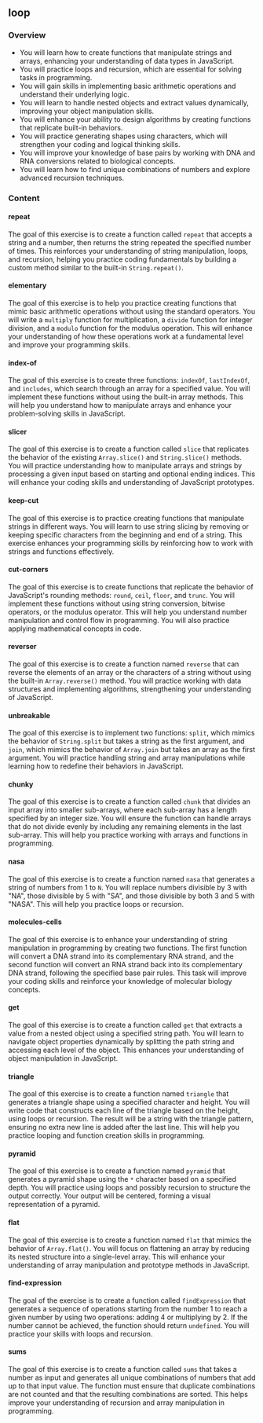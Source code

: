 ## loop

### Overview

- You will learn how to create functions that manipulate strings and arrays,
  enhancing your understanding of data types in JavaScript.
- You will practice loops and recursion, which are essential for solving tasks
  in programming.
- You will gain skills in implementing basic arithmetic operations and
  understand their underlying logic.
- You will learn to handle nested objects and extract values dynamically,
  improving your object manipulation skills.
- You will enhance your ability to design algorithms by creating functions that
  replicate built-in behaviors.
- You will practice generating shapes using characters, which will strengthen
  your coding and logical thinking skills.
- You will improve your knowledge of base pairs by working with DNA and RNA
  conversions related to biological concepts.
- You will learn how to find unique combinations of numbers and explore advanced
  recursion techniques.

### Content

#### repeat

The goal of this exercise is to create a function called `repeat` that accepts a
string and a number, then returns the string repeated the specified number of
times. This reinforces your understanding of string manipulation, loops, and
recursion, helping you practice coding fundamentals by building a custom method
similar to the built-in `String.repeat()`.

#### elementary

The goal of this exercise is to help you practice creating functions that mimic
basic arithmetic operations without using the standard operators. You will write
a `multiply` function for multiplication, a `divide` function for integer
division, and a `modulo` function for the modulus operation. This will enhance
your understanding of how these operations work at a fundamental level and
improve your programming skills.

#### index-of

The goal of this exercise is to create three functions: `indexOf`,
`lastIndexOf`, and `includes`, which search through an array for a specified
value. You will implement these functions without using the built-in array
methods. This will help you understand how to manipulate arrays and enhance your
problem-solving skills in JavaScript.

#### slicer

The goal of this exercise is to create a function called `slice` that replicates
the behavior of the existing `Array.slice()` and `String.slice()` methods. You
will practice understanding how to manipulate arrays and strings by processing a
given input based on starting and optional ending indices. This will enhance
your coding skills and understanding of JavaScript prototypes.

#### keep-cut

The goal of this exercise is to practice creating functions that manipulate
strings in different ways. You will learn to use string slicing by removing or
keeping specific characters from the beginning and end of a string. This
exercise enhances your programming skills by reinforcing how to work with
strings and functions effectively.

#### cut-corners

The goal of this exercise is to create functions that replicate the behavior of
JavaScript's rounding methods: `round`, `ceil`, `floor`, and `trunc`. You will
implement these functions without using string conversion, bitwise operators, or
the modulus operator. This will help you understand number manipulation and
control flow in programming. You will also practice applying mathematical
concepts in code.

#### reverser

The goal of this exercise is to create a function named `reverse` that can
reverse the elements of an array or the characters of a string without using the
built-in `Array.reverse()` method. You will practice working with data
structures and implementing algorithms, strengthening your understanding of
JavaScript.

#### unbreakable

The goal of this exercise is to implement two functions: `split`, which mimics
the behavior of `String.split` but takes a string as the first argument, and
`join`, which mimics the behavior of `Array.join` but takes an array as the
first argument. You will practice handling string and array manipulations while
learning how to redefine their behaviors in JavaScript.

#### chunky

The goal of this exercise is to create a function called `chunk` that divides an
input array into smaller sub-arrays, where each sub-array has a length specified
by an integer size. You will ensure the function can handle arrays that do not
divide evenly by including any remaining elements in the last sub-array. This
will help you practice working with arrays and functions in programming.

#### nasa

The goal of this exercise is to create a function named `nasa` that generates a
string of numbers from 1 to `N`. You will replace numbers divisible by 3 with
"NA", those divisible by 5 with "SA", and those divisible by both 3 and 5 with
"NASA". This will help you practice loops or recursion.

#### molecules-cells

The goal of this exercise is to enhance your understanding of string
manipulation in programming by creating two functions. The first function will
convert a DNA strand into its complementary RNA strand, and the second function
will convert an RNA strand back into its complementary DNA strand, following the
specified base pair rules. This task will improve your coding skills and
reinforce your knowledge of molecular biology concepts.

#### get

The goal of this exercise is to create a function called `get` that extracts a
value from a nested object using a specified string path. You will learn to
navigate object properties dynamically by splitting the path string and
accessing each level of the object. This enhances your understanding of object
manipulation in JavaScript.

#### triangle

The goal of this exercise is to create a function named `triangle` that
generates a triangle shape using a specified character and height. You will
write code that constructs each line of the triangle based on the height, using
loops or recursion. The result will be a string with the triangle pattern,
ensuring no extra new line is added after the last line. This will help you
practice looping and function creation skills in programming.

#### pyramid

The goal of this exercise is to create a function named `pyramid` that generates
a pyramid shape using the `*` character based on a specified depth. You will
practice using loops and possibly recursion to structure the output correctly.
Your output will be centered, forming a visual representation of a pyramid.

#### flat

The goal of this exercise is to create a function named `flat` that mimics the
behavior of `Array.flat()`. You will focus on flattening an array by reducing
its nested structure into a single-level array. This will enhance your
understanding of array manipulation and prototype methods in JavaScript.

#### find-expression

The goal of the exercise is to create a function called `findExpression` that
generates a sequence of operations starting from the number 1 to reach a given
number by using two operations: adding 4 or multiplying by 2. If the number
cannot be achieved, the function should return `undefined`. You will practice
your skills with loops and recursion.

#### sums

The goal of this exercise is to create a function called `sums` that takes a
number as input and generates all unique combinations of numbers that add up to
that input value. The function must ensure that duplicate combinations are not
counted and that the resulting combinations are sorted. This helps improve your
understanding of recursion and array manipulation in programming.
